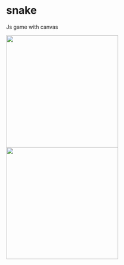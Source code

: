 # snake 
Js game with canvas

 <p alight="center">
  <img src="https://github.com/khlebobul/snake-/blob/main/md%20img/1.png" width="300"/>
 <img src="https://github.com/khlebobul/snake-/blob/main/md%20img/2.png" width="300"/>
 </p>
